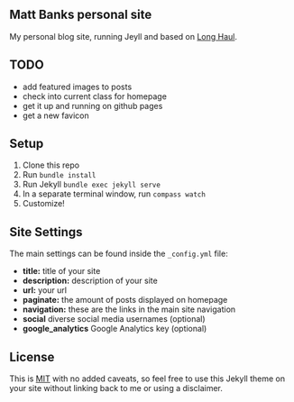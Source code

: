 ## Matt Banks personal site

My personal blog site, running Jeyll and based on [Long Haul](https://github.com/brianmaierjr/long-haul).

## TODO

- add featured images to posts
- check into current class for homepage
- get it up and running on github pages
- get a new favicon

## Setup

1. Clone this repo
2. Run `bundle install`
3. Run Jekyll `bundle exec jekyll serve`
4. In a separate terminal window, run `compass watch`
5. Customize!

## Site Settings

The main settings can be found inside the `_config.yml` file:

- **title:** title of your site
- **description:** description of your site
- **url:** your url
- **paginate:** the amount of posts displayed on homepage
- **navigation:** these are the links in the main site navigation
- **social** diverse social media usernames (optional)
- **google_analytics** Google Analytics key (optional)

## License

This is [MIT](LICENSE) with no added caveats, so feel free to use this Jekyll theme on your site without linking back to me or using a disclaimer.
